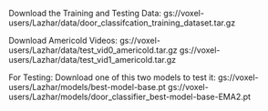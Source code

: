 Download the Training and Testing Data:
gs://voxel-users/Lazhar/data/door_classifcation_training_dataset.tar.gz



Download Americold Videos:
gs://voxel-users/Lazhar/data/test_vid0_americold.tar.gz
gs://voxel-users/Lazhar/data/test_vid1_americold.tar.gz


For Testing:
Download one of this two models to test it:
gs://voxel-users/Lazhar/models/best-model-base.pt
gs://voxel-users/Lazhar/models/door_classifier_best-model-base-EMA2.pt




